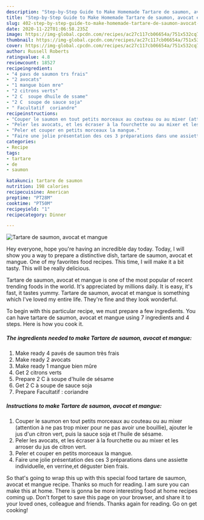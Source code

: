 ```yaml
---
description: "Step-by-Step Guide to Make Homemade Tartare de saumon, avocat et mangue"
title: "Step-by-Step Guide to Make Homemade Tartare de saumon, avocat et mangue"
slug: 402-step-by-step-guide-to-make-homemade-tartare-de-saumon-avocat-et-mangue
date: 2020-11-22T01:06:58.235Z
image: https://img-global.cpcdn.com/recipes/ac27c117cb06654a/751x532cq70/tartare-de-saumon-avocat-et-mangue-photo-principale-de-la-recette.jpg
thumbnail: https://img-global.cpcdn.com/recipes/ac27c117cb06654a/751x532cq70/tartare-de-saumon-avocat-et-mangue-photo-principale-de-la-recette.jpg
cover: https://img-global.cpcdn.com/recipes/ac27c117cb06654a/751x532cq70/tartare-de-saumon-avocat-et-mangue-photo-principale-de-la-recette.jpg
author: Russell Roberts
ratingvalue: 4.8
reviewcount: 18527
recipeingredient:
- "4 pavs de saumon trs frais"
- "2 avocats"
- "1 mangue bien mre"
- "2 citrons verts"
- "2 C  soupe dhuile de ssame"
- "2 C  soupe de sauce soja"
- " Facultatif  coriandre"
recipeinstructions:
- "Couper le saumon en tout petits morceaux au couteau ou au mixer (attention à ne pas trop mixer pour ne pas avoir une bouillie), ajouter le jus d&#39;un citron vert, puis la sauce soja et l&#39;huile de sésame."
- "Peler les avocats, et les écraser à la fourchette ou au mixer et les arroser du jus de citron vert."
- "Peler et couper en petits morceaux la mangue."
- "Faire une jolie présentation des ces 3 préparations dans une assiette individuelle, en verrine,et déguster bien frais."
categories:
- Recipe
tags:
- tartare
- de
- saumon

katakunci: tartare de saumon 
nutrition: 198 calories
recipecuisine: American
preptime: "PT28M"
cooktime: "PT50M"
recipeyield: "1"
recipecategory: Dinner

---
```



![Tartare de saumon, avocat et mangue](https://img-global.cpcdn.com/recipes/ac27c117cb06654a/751x532cq70/tartare-de-saumon-avocat-et-mangue-photo-principale-de-la-recette.jpg)

Hey everyone, hope you're having an incredible day today. Today, I will show you a way to prepare a distinctive dish, tartare de saumon, avocat et mangue. One of my favorites food recipes. This time, I will make it a bit tasty. This will be really delicious.

Tartare de saumon, avocat et mangue is one of the most popular of recent trending foods in the world. It's appreciated by millions daily. It is easy, it's fast, it tastes yummy. Tartare de saumon, avocat et mangue is something which I've loved my entire life. They're fine and they look wonderful.




To begin with this particular recipe, we must prepare a few ingredients. You can have tartare de saumon, avocat et mangue using 7 ingredients and 4 steps. Here is how you cook it.

<!--inarticleads1-->

##### The ingredients needed to make Tartare de saumon, avocat et mangue:

1. Make ready 4 pavés de saumon très frais
1. Make ready 2 avocats
1. Make ready 1 mangue bien mûre
1. Get 2 citrons verts
1. Prepare 2 C à soupe d&#39;huile de sésame
1. Get 2 C à soupe de sauce soja
1. Prepare  Facultatif : coriandre




<!--inarticleads2-->

##### Instructions to make Tartare de saumon, avocat et mangue:

1. Couper le saumon en tout petits morceaux au couteau ou au mixer (attention à ne pas trop mixer pour ne pas avoir une bouillie), ajouter le jus d&#39;un citron vert, puis la sauce soja et l&#39;huile de sésame.
1. Peler les avocats, et les écraser à la fourchette ou au mixer et les arroser du jus de citron vert.
1. Peler et couper en petits morceaux la mangue.
1. Faire une jolie présentation des ces 3 préparations dans une assiette individuelle, en verrine,et déguster bien frais.




So that's going to wrap this up with this special food tartare de saumon, avocat et mangue recipe. Thanks so much for reading. I am sure you can make this at home. There is gonna be more interesting food at home recipes coming up. Don't forget to save this page on your browser, and share it to your loved ones, colleague and friends. Thanks again for reading. Go on get cooking!
